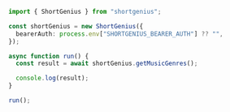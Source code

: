 <!-- Start SDK Example Usage [usage] -->
```typescript
import { ShortGenius } from "shortgenius";

const shortGenius = new ShortGenius({
  bearerAuth: process.env["SHORTGENIUS_BEARER_AUTH"] ?? "",
});

async function run() {
  const result = await shortGenius.getMusicGenres();

  console.log(result);
}

run();

```
<!-- End SDK Example Usage [usage] -->